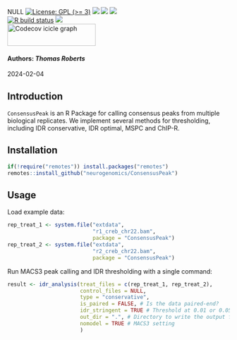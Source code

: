 NULL [![License: GPL (\>=
3)](https://img.shields.io/badge/license-GPL%20(%3E=%203)-blue.svg)](https://cran.r-project.org/web/licenses/GPL%20(%3E=%203))
[![](https://img.shields.io/badge/devel%20version-0.0.0.9000-black.svg)](https://github.com/Tomrrr1/ConsensusPeak)
[![](https://img.shields.io/github/languages/code-size/Tomrrr1/ConsensusPeak.svg)](https://github.com/Tomrrr1/ConsensusPeak)
[![](https://img.shields.io/github/last-commit/Tomrrr1/ConsensusPeak.svg)](https://github.com/Tomrrr1/ConsensusPeak/commits/master)
<br> [![R build
status](https://github.com/Tomrrr1/ConsensusPeak/workflows/rworkflows/badge.svg)](https://github.com/Tomrrr1/ConsensusPeak/actions)
[![](https://codecov.io/gh/Tomrrr1/ConsensusPeak/branch/master/graph/badge.svg)](https://app.codecov.io/gh/Tomrrr1/ConsensusPeak)
<br>
<a href='https://app.codecov.io/gh/Tomrrr1/ConsensusPeak/tree/master' target='_blank'><img src='https://codecov.io/gh/Tomrrr1/ConsensusPeak/branch/master/graphs/icicle.svg' title='Codecov icicle graph' width='200' height='50' style='vertical-align: top;'></a>  
<h4>  
Authors: <i>Thomas Roberts</i>  
</h4>
2024-02-04

## Introduction

`ConsensusPeak` is an R Package for calling consensus peaks from multiple 
biological replicates. We implement several methods for thresholding, including 
IDR conservative, IDR optimal, MSPC and ChIP-R.

## Installation

```R
if(!require("remotes")) install.packages("remotes")
remotes::install_github("neurogenomics/ConsensusPeak")
```

## Usage

Load example data:

```R
rep_treat_1 <- system.file("extdata",
                           "r1_creb_chr22.bam",
                           package = "ConsensusPeak")
rep_treat_2 <- system.file("extdata",
                           "r2_creb_chr22.bam",
                           package = "ConsensusPeak")
```

Run MACS3 peak calling and IDR thresholding with a single command:

```R
result <- idr_analysis(treat_files = c(rep_treat_1, rep_treat_2),
                       control_files = NULL,
                       type = "conservative",
                       is_paired = FALSE, # Is the data paired-end?
                       idr_stringent = TRUE # Threshold at 0.01 or 0.05
                       out_dir = ".", # Directory to write the output files
                       nomodel = TRUE # MACS3 setting
                       )
```


















   
   
